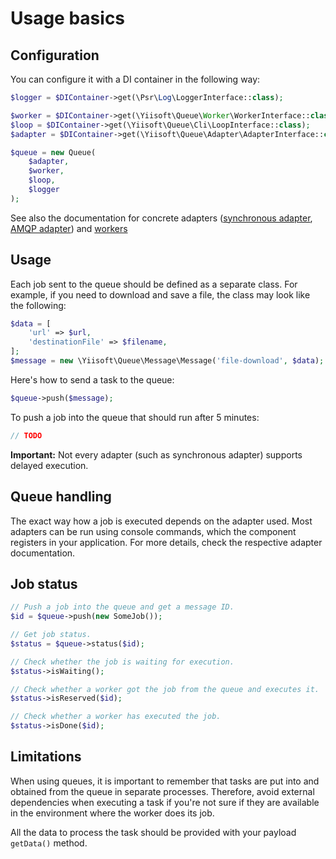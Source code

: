 # Usage basics

## Configuration

You can configure it with a DI container in the following way:

```php
$logger = $DIContainer->get(\Psr\Log\LoggerInterface::class);

$worker = $DIContainer->get(\Yiisoft\Queue\Worker\WorkerInterface::class);
$loop = $DIContainer->get(\Yiisoft\Queue\Cli\LoopInterface::class);
$adapter = $DIContainer->get(\Yiisoft\Queue\Adapter\AdapterInterface::class);

$queue = new Queue(
    $adapter,
    $worker,
    $loop,
    $logger
);
```

See also the documentation for concrete adapters ([synchronous adapter](adapter-sync.md), 
[AMQP adapter](https://github.com/yiisoft/queue-amqp)) and [workers](worker.md)


## Usage

Each job sent to the queue should be defined as a separate class.
For example, if you need to download and save a file, the class may look like the following:

```php
$data = [
    'url' => $url,
    'destinationFile' => $filename,
];
$message = new \Yiisoft\Queue\Message\Message('file-download', $data);
```

Here's how to send a task to the queue:

```php
$queue->push($message);
```

To push a job into the queue that should run after 5 minutes:

```php
// TODO
```

**Important:** Not every adapter (such as synchronous adapter) supports delayed execution.


## Queue handling

The exact way how a job is executed depends on the adapter used. Most adapters can be run using
console commands, which the component registers in your application. For more details, check the respective
adapter documentation.


## Job status

```php
// Push a job into the queue and get a message ID.
$id = $queue->push(new SomeJob());

// Get job status.
$status = $queue->status($id);

// Check whether the job is waiting for execution.
$status->isWaiting();

// Check whether a worker got the job from the queue and executes it.
$status->isReserved($id);

// Check whether a worker has executed the job.
$status->isDone($id);
```

## Limitations

When using queues, it is important to remember that tasks are put into and obtained from the queue in separate
processes. Therefore, avoid external dependencies when executing a task if you're not sure if they are available in
the environment where the worker does its job.

All the data to process the task should be provided with your payload `getData()` method.
